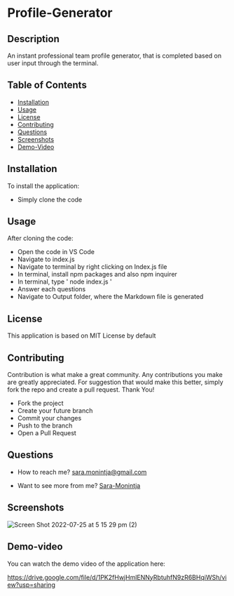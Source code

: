 # Profile-Generator



## Description

An instant professional team profile generator, that is completed based on user input through the terminal.


## Table of Contents

- [Installation](#installation)
- [Usage](#usage)
- [License](#License)
- [Contributing](#contributing)
- [Questions](#Questions)
- [Screenshots](#screenshots)
- [Demo-Video](#Demo-video)


## Installation

To install the application:
  - Simply clone the code


## Usage

After cloning the code:
  - Open the code in VS Code
  - Navigate to index.js
  - Navigate to terminal by right clicking on Index.js file
  - In terminal, install npm packages and also npm inquirer
  - In terminal, type ' node index.js '
  - Answer each questions
  - Navigate to Output folder, where the Markdown file is generated


## License 

This application is based on MIT License by default


## Contributing

Contribution is what make a great community. Any contributions you make are greatly appreciated.
For suggestion that would make this better, simply fork the repo and create a pull request. Thank You!
  - Fork the project
  - Create your future branch
  - Commit your changes
  - Push to the branch
  - Open a Pull Request
  
  
## Questions 

- How to reach me? 
 sara.monintja@gmail.com


- Want to see more from me?
[Sara-Monintja](https://github.com/Sara-Monintja)

## Screenshots
![Screen Shot 2022-07-25 at 5 15 29 pm (2)](https://user-images.githubusercontent.com/101404884/180745686-0bf262e3-f7eb-4c2c-9902-65b744921bcf.png)


## Demo-video

You can watch the demo video of the application here: 

https://drive.google.com/file/d/1PK2fHwjHmlENNyRbtuhfN9zR6BHqiWSh/view?usp=sharing

